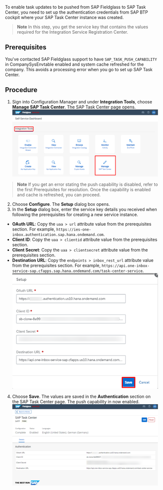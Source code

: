 To enable task updates to be pushed from SAP Fieldglass to SAP Task Center, you need to set up the authentication credentials from SAP BTP cockpit where your SAP Task Center instance was created.
>**Note**
>In this step, you get the service key that contains the values required for the Integration Service Registration Center.

## Prerequisites
You've contacted SAP Fieldglass support to have `SAP_TASK_PUSH_CAPABILITY` in CompanySysEnvtable enabled and system cache refreshed for the company. This avoids a processing error when you go to set up SAP Task Center.

## Procedure
1. Sign into Configuration Manager and under **Integration Tools**, choose **Manage SAP Task Center**. The SAP Task Center page opens.
![Push Task 1](images/M1.png)
>**Note**
>If you get an error stating the push capability is disabled, refer to the first Prerequisites for resolution. Once the capability is enabled and cache is refreshed, you can proceed.

2. Choose **Configure**. The **Setup** dialog box opens.
3. In the **Setup** dialog box, enter the service key details you received when following the prerequisites for creating a new service instance.  
* __OAuth URL__: Copy the `uaa > url` attribute value from the prerequisites section. For example, `https://ies-one-inbox.authentication.sap.hana.ondemand.com`.
* __Client ID__: Copy the `uaa > clientid` attribute value from the prerequisites section.
* __Client Secret__: Copy the `uaa > clientsecret` attribute value from the prerequisites section.
* __Destination URL__: Copy the `endpoints > inbox_rest_url` attribute value from the prerequisites section. For example, `https://api.one-inbox-service-sap.cfapps.sap.hana.ondemand.com/task-center-service`.
![Push Task 2](images/M2.png)

4. Choose **Save**. The values are saved in the **Authentication** section on the SAP Task Center page. The push capability in now enabled.  
![Push Task 3](images/M3.png)
